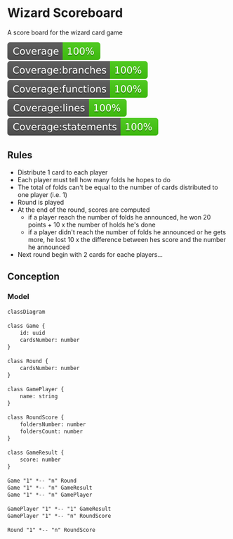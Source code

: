# Wizard Scoreboard
A score board for the wizard card game

![image](./badges/wizard-score-board/coverage.svg)
![image](./badges/wizard-score-board/coverage-branches.svg)
![image](./badges/wizard-score-board/coverage-functions.svg)
![image](./badges/wizard-score-board/coverage-lines.svg)
![image](./badges/wizard-score-board/coverage-statements.svg)


## Rules

* Distribute 1 card to each player
* Each player must tell how many folds he hopes to do
* The total of folds can't be equal to the number of cards distributed to one player (i.e. 1)
* Round is played
* At the end of the round, scores are computed
    * if a player reach the number of folds he announced, he won 20 points + 10 x the number of holds he's done
    * if a player didn't reach the number of folds he announced or he gets more, he lost 10 x the difference between hes score and the number he announced
* Next round begin with 2 cards for eache players...

## Conception

### Model

```mermaid
classDiagram

class Game {
    id: uuid
    cardsNumber: number
}

class Round {
    cardsNumber: number
}

class GamePlayer {
    name: string
}

class RoundScore {
    foldersNumber: number
    foldersCount: number
}

class GameResult {
    score: number
}

Game "1" *-- "n" Round
Game "1" *-- "n" GameResult
Game "1" *-- "n" GamePlayer

GamePlayer "1" *-- "1" GameResult
GamePlayer "1" *-- "n" RoundScore

Round "1" *-- "n" RoundScore

```